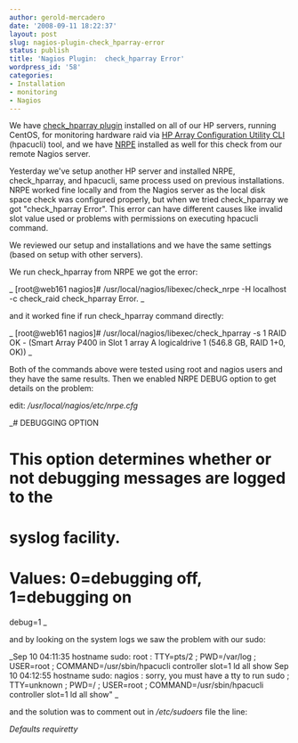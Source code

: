 ```yaml
---
author: gerold-mercadero
date: '2008-09-11 18:22:37'
layout: post
slug: nagios-plugin-check_hparray-error
status: publish
title: 'Nagios Plugin:  check_hparray Error'
wordpress_id: '58'
categories:
- Installation
- monitoring
- Nagios
---
```


We have [check_hparray plugin](http://www.nagiosexchange.org/cgi-bin/page.cgi?g=2508.html;d=1) installed on all of our HP servers, running CentOS, for monitoring hardware raid via 
[HP Array Configuration Utility CLI](ftp://ftp.hp.com/pub/softlib2/software1/pubsw-linux/p414707558/v47111/hpacucli-8.10-2.noarch.txt) (hpacucli) tool, and we have [NRPE](http://nagios.sourceforge.net/docs/nrpe/NRPE.pdf) installed as well for this check from our remote Nagios server.

Yesterday we've setup another HP server and installed NRPE, check_hparray, and hpacucli, same process used on previous installations.  NRPE worked fine locally and from the Nagios server as the local disk space check was configured properly, but when we tried check_hparray we got "check_hparray Error".  This error can have different causes like invalid slot value used or problems with permissions on executing hpacucli command.



We reviewed our setup and installations and we have the same settings (based on setup with other servers).

  We run check_hparray from NRPE we got the error:

_      [root@web161 nagios]# /usr/local/nagios/libexec/check_nrpe -H localhost -c check_raid
      check_hparray Error.
_

and it worked fine if run check_hparray command directly:

_      [root@web161 nagios]# /usr/local/nagios/libexec/check_hparray -s 1
      RAID OK - (Smart Array P400 in Slot 1 array A logicaldrive 1 (546.8 GB, RAID 1+0, OK))
_

Both of the commands above were tested using root and nagios users and they have the same results.  Then we enabled NRPE DEBUG option to get details on the problem:

edit: _/usr/local/nagios/etc/nrpe.cfg_

_# DEBUGGING OPTION
# This option determines whether or not debugging messages are logged to the
# syslog facility.
# Values: 0=debugging off, 1=debugging on

debug=1
_

and by looking on the system logs we saw the problem with our sudo:

_Sep  10 04:11:35 hostname sudo:   root : TTY=pts/2 ; PWD=/var/log ; USER=root ; COMMAND=/usr/sbin/hpacucli controller slot=1 ld all show
Sep  10 04:12:55 hostname sudo:   nagios : sorry, you must have a tty to run sudo ; TTY=unknown ; PWD=/ ; USER=root ; COMMAND=/usr/sbin/hpacucli controller slot=1 ld all show"
_

and the solution was to comment out in _/etc/sudoers_ file the line:

_Defaults    requiretty_



